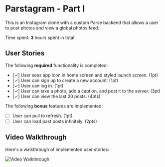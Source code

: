 # Parstagram - Part I

This is an Instagram clone with a custom Parse backend that allows a user to post photos and view a global photos feed.

Time spent: **3** hours spent in total

## User Stories

The following **required** functionality is completed:

- [✓] User sees app icon in home screen and styled launch screen. (1pt)
- [✓] User can sign up to create a new account. (1pt)
- [✓] User can log in. (1pt)
- [✓] User can take a photo, add a caption, and post it to the server. (3pt)
- [✓] User can view the last 20 posts. (4pts)

The following **bonus** features are implemented:

- [ ] User can pull to refresh. (1pt)
- [ ] User can load past posts infinitely. (2pts)

## Video Walkthrough

Here's a walkthrough of implemented user stories:

<img src='http://i.imgur.com/link/to/your/gif/file.gif' title='Video Walkthrough' width='' alt='Video Walkthrough' />

